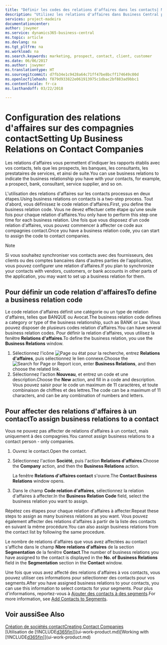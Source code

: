 ```yaml
---
title: "Définir les codes des relations d'affaires dans les contacts| Microsoft Docs"
description: "Utilisez les relations d'affaires dans Business Central pour vous aider avec le marketing et désigner les rapports établis avec vos prospects, clients, notamment les banques ou les prestataires de services."
services: project-madeira
documentationcenter: 
author: jswymer
ms.service: dynamics365-business-central
ms.topic: article
ms.devlang: na
ms.tgt_pltfrm: na
ms.workload: na
ms.search.keywords: marketing, prospect, contact, client, customer
ms.date: 06/06/2017
ms.author: jswymer
ms.translationtype: HT
ms.sourcegitcommit: d7fb34e1c9428a64c71ff47be8bcff174649c00d
ms.openlocfilehash: f879d933822e061913975c1dbac2bf883ad9bbc1
ms.contentlocale: fr-ca
ms.lasthandoff: 03/22/2018

---
```

# <a name="setting-up-business-relations-on-contact-companies"></a><span data-ttu-id="257e9-103">Configuration des relations d'affaires sur des compagnies contact</span><span class="sxs-lookup"><span data-stu-id="257e9-103">Setting Up Business Relations on Contact Companies</span></span>
<span data-ttu-id="257e9-104">Les relations d'affaires vous permettent d'indiquer les rapports établis avec vos contacts, tels que les prospects, les banques, les consultants, les prestataires de services, et ainsi de suite.</span><span class="sxs-lookup"><span data-stu-id="257e9-104">You can use business relations to indicate the business relationship you have with your contacts, for example, a prospect, bank, consultant, service supplier, and so on.</span></span>

<span data-ttu-id="257e9-105">L'utilisation des relations d'affaires sur les contacts processus en deux étapes.</span><span class="sxs-lookup"><span data-stu-id="257e9-105">Using business relations on contacts is a two-step process.</span></span> <span data-ttu-id="257e9-106">Tout d'abord, vous définissez le code relation d'affaires.</span><span class="sxs-lookup"><span data-stu-id="257e9-106">First, you define the business relation code.</span></span> <span data-ttu-id="257e9-107">Vous ne devez effectuer cette étape qu'une seule fois pour chaque relation d'affaires.</span><span class="sxs-lookup"><span data-stu-id="257e9-107">You only have to perform this step one time for each business relation.</span></span> <span data-ttu-id="257e9-108">Une fois que vous disposez d'un code relation d'affaires, vous pouvez commencer à affecter ce code aux compagnies contact.</span><span class="sxs-lookup"><span data-stu-id="257e9-108">Once you have a business relation code, you can start to assign the code to contact companies.</span></span>

> [!NOTE]  
>   <span data-ttu-id="257e9-109">Si vous souhaitez synchroniser vos contacts avec des fournisseurs, des clients ou des comptes bancaires dans d'autres parties de l'application, vous pouvez configurer une relation d'affaires.</span><span class="sxs-lookup"><span data-stu-id="257e9-109">If you plan to synchronize your contacts with vendors, customers, or bank accounts in other parts of the application, you may want to set up a business relation for them.</span></span>

## <a name="to-define-a-business-relation-code"></a><span data-ttu-id="257e9-110">Pour définir un code relation d'affaires</span><span class="sxs-lookup"><span data-stu-id="257e9-110">To define a business relation code</span></span>
<span data-ttu-id="257e9-111">Le code relation d'affaires définit une catégorie ou un type de relation d'affaires, telles que BANQUE ou Avocat.</span><span class="sxs-lookup"><span data-stu-id="257e9-111">The business relation code defines a category or type of the business relationship, such as BANK or Law.</span></span> <span data-ttu-id="257e9-112">Vous pouvez disposer de plusieurs codes relation d'affaires.</span><span class="sxs-lookup"><span data-stu-id="257e9-112">You can have several business relation codes.</span></span> <span data-ttu-id="257e9-113">Pour définir la relation d'affaires, vous utilisez la fenêtre **Relations d'affaires**.</span><span class="sxs-lookup"><span data-stu-id="257e9-113">To define the business relation, you use the **Business Relations** window.</span></span>

1. <span data-ttu-id="257e9-114">Sélectionnez l'icône ![Page ou état pour la recherche](media/ui-search/search_small.png "icône Page ou état pour la recherche"), entrez **Relations d'affaires**, puis sélectionnez le lien connexe.</span><span class="sxs-lookup"><span data-stu-id="257e9-114">Choose the ![Search for Page or Report](media/ui-search/search_small.png "Search for Page or Report icon") icon, enter **Business Relations**, and then choose the related link.</span></span>
2. <span data-ttu-id="257e9-115">Sélectionnez l'action **Nouveau**, et entrez un code et une description.</span><span class="sxs-lookup"><span data-stu-id="257e9-115">Choose the **New** action, and fill in a code and description.</span></span> <span data-ttu-id="257e9-116">Vous pouvez saisir pour le code un maximum de 11 caractères, et toute combinaison de chiffres et des lettres.</span><span class="sxs-lookup"><span data-stu-id="257e9-116">The code can be a maximum of 11 characters, and can be any combination of numbers and letters.</span></span>

## <a name="AssignBusRelContact"></a> <span data-ttu-id="257e9-117">Pour affecter des relations d'affaires à un contact</span><span class="sxs-lookup"><span data-stu-id="257e9-117">To assign business relations to a contact</span></span>
<span data-ttu-id="257e9-118">Vous ne pouvez pas affecter de relations d'affaires à un contact, mais uniquement à des compagnies.</span><span class="sxs-lookup"><span data-stu-id="257e9-118">You cannot assign business relations to a contact person - only companies.</span></span>

1. <span data-ttu-id="257e9-119">Ouvrez le contact.</span><span class="sxs-lookup"><span data-stu-id="257e9-119">Open the contact.</span></span>
2. <span data-ttu-id="257e9-120">Sélectionnez l'action **Société**, puis l'action **Relations d'affaires**.</span><span class="sxs-lookup"><span data-stu-id="257e9-120">Choose the **Company** action, and then the **Business Relations** action.</span></span>

    <span data-ttu-id="257e9-121">La fenêtre **Relations d'affaires contact** s'ouvre.</span><span class="sxs-lookup"><span data-stu-id="257e9-121">The **Contact Business Relations** window opens.</span></span>
3. <span data-ttu-id="257e9-122">Dans le champ **Code relation d'affaires**, sélectionnez la relation d'affaires à affecter.</span><span class="sxs-lookup"><span data-stu-id="257e9-122">In the **Business Relation Code** field, select the business relation you want to assign.</span></span>

<span data-ttu-id="257e9-123">Répétez ces étapes pour chaque relation d'affaires à affecter.</span><span class="sxs-lookup"><span data-stu-id="257e9-123">Repeat these steps to assign as many business relations as you want.</span></span> <span data-ttu-id="257e9-124">Vous pouvez également affecter des relations d'affaires à partir de la liste des contacts en suivant la même procédure.</span><span class="sxs-lookup"><span data-stu-id="257e9-124">You can also assign business relations from the contact list by following the same procedure.</span></span>

<span data-ttu-id="257e9-125">Le nombre de relations d'affaires que vous avez affectées au contact s'affiche dans le champ **Nbre relations d'affaires** de la section **Segmentation** de la fenêtre **Contact**.</span><span class="sxs-lookup"><span data-stu-id="257e9-125">The number of business relations you have assigned to the contact is displayed in the **No. of Business Relations** field in the **Segmentation** section in the **Contact** window.</span></span>

<span data-ttu-id="257e9-126">Une fois que vous avez affecté des relations d'affaires à vos contacts, vous pouvez utiliser ces informations pour sélectionner des contacts pour vos segments.</span><span class="sxs-lookup"><span data-stu-id="257e9-126">After you have assigned business relations to your contacts, you can use this information to select contacts for your segments.</span></span> <span data-ttu-id="257e9-127">Pour plus d'informations, reportez-vous à [Ajouter des contacts à des segments](marketing-add-contact-segment.md).</span><span class="sxs-lookup"><span data-stu-id="257e9-127">For more information, see [Add Contacts to Segments](marketing-add-contact-segment.md).</span></span>

## <a name="see-also"></a><span data-ttu-id="257e9-128">Voir aussi</span><span class="sxs-lookup"><span data-stu-id="257e9-128">See Also</span></span>
[<span data-ttu-id="257e9-129">Création de sociétés contact</span><span class="sxs-lookup"><span data-stu-id="257e9-129">Creating Contact Companies</span></span>](marketing-create-contact-companies.md)  
<span data-ttu-id="257e9-130">[Utilisation de [!INCLUDE[d365fin](includes/d365fin_md.md)]](ui-work-product.md)</span><span class="sxs-lookup"><span data-stu-id="257e9-130">[Working with [!INCLUDE[d365fin](includes/d365fin_md.md)]](ui-work-product.md)</span></span>

